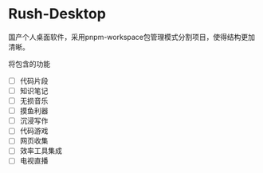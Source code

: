 # Rush-Desktop

国产个人桌面软件，采用pnpm-workspace包管理模式分割项目，使得结构更加清晰。

将包含的功能

- [ ] 代码片段
- [ ] 知识笔记
- [ ] 无损音乐
- [ ] 摸鱼利器
- [ ] 沉浸写作
- [ ] 代码游戏
- [ ] 网页收集
- [ ] 效率工具集成
- [ ] 电视直播
